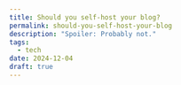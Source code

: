 ```yaml
---
title: Should you self-host your blog?
permalink: should-you-self-host-your-blog
description: "Spoiler: Probably not."
tags:
  - tech
date: 2024-12-04
draft: true
---
```

